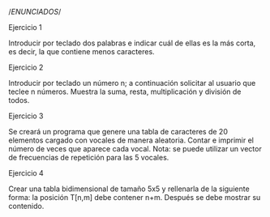 /*ENUNCIADOS*/

Ejercicio 1

Introducir por teclado dos palabras e indicar cuál de ellas es la más corta, es decir, la
que contiene menos caracteres.

Ejercicio 2

Introducir por teclado un número n; a continuación solicitar al usuario que teclee n
números. Muestra la suma, resta, multiplicación y división de todos.

Ejercicio 3

Se creará un programa que genere una tabla de caracteres de 20 elementos cargado con
vocales de manera aleatoria. Contar e imprimir el número de veces que aparece cada vocal.
Nota: se puede utilizar un vector de frecuencias de repetición para las 5 vocales.

Ejercicio 4

Crear una tabla bidimensional de tamaño 5x5 y rellenarla de la siguiente forma: la
posición T[n,m] debe contener n+m. Después se debe mostrar su contenido.

